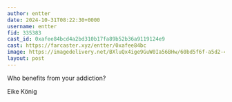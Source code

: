 ```yaml
---
author: entter
date: 2024-10-31T08:22:30+0000
username: entter
fid: 335383
cast_id: 0xafee84bcd4a2bd310b17fa89b52b36a9119124e9
cast: https://farcaster.xyz/entter/0xafee84bc
image: https://imagedelivery.net/BXluQx4ige9GuW0Ia56BHw/60bd5f6f-a5d2-44ca-27bf-bb88959b3400/original
layout: post
---
```


Who benefits from your addiction?

Eike König

<img src='https://imagedelivery.net/BXluQx4ige9GuW0Ia56BHw/60bd5f6f-a5d2-44ca-27bf-bb88959b3400/original' alt='' referrerpolicy='no-referrer'/>

